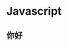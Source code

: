 # Javascript

## 你好

<LearningLayout :pageList="pageList" />

<script>
export default {
  data () {
    return {
      pageList: [
        {title: '测试', time: '11', content: '11'}
      ]
    }
  }
}
</script>
